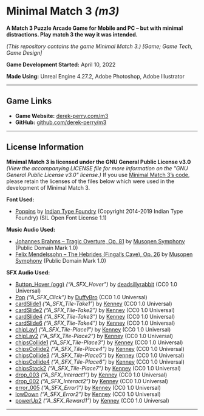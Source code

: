 # Minimal Match 3 _(m3)_
**A Match 3 Puzzle Arcade Game for Mobile and PC – but with minimal distractions. Play match 3 the way it was intended.**

_(This repository contains the game Minimal Match 3.)_
_[Game; Game Tech, Game Design]_

**Game Development Started:** April 10, 2022

**Made Using:** Unreal Engine 4.27.2, Adobe Photoshop, Adobe Illustrator

---

## Game Links
- **Game Website:** [derek-perry.com/m3](https://derek-perry.com/m3 "Visit the main game website for Minimal Match 3 at derek-perry.com/m3")
- **GitHub:** [github.com/derek-perry/m3](https://github.com/derek-perry/m3 "Visit the GitHub for Minimal Match 3 at github.com/derek-perry/m3")

---

## License Information
**Minimal Match 3 is licensed under the GNU General Public License v3.0**
_(View the accompanying LICENSE file for more information on the "GNU General Public License v3.0" license.)_
If you use [Minimal Match 3’s code](https://github.com/derek-perry/m3 "View Minimal Match 3 by derek-perry.com on GitHub"), please retain the licenses of the files below which were used in the development of Minimal Match 3.

**Font Used:**
- [Poppins](https://github.com/itfoundry/Poppins "View the Poppins font on GitHub") by [Indian Type Foundry](https://github.com/itfoundry) (Copyright 2014-2019 Indian Type Foundry) (SIL Open Font License 1.1)

**Music Audio Used:**
- [Johannes Brahms – Tragic Overture, Op. 81](https://musopen.org/music/2120-tragic-overture-op-81/#recordings "Visit the music recording source of Johannes Brahms' Tragic Overture, Op. 81 on musopen.org") by [Musopen Symphony](https://musopen.org/music/performer/musopen-symphony "Visit Musopen Symphony, the performer/recorder of the music recording for Johannes Brahms' Tragic Overture, Op. 81, on musopen.org") (Public Domain Mark 1.0)
- [Felix Mendelssohn – The Hebrides (Fingal’s Cave), Op. 26](https://musopen.org/music/306-the-hebrides-fingals-cave-op-26/#recordings "Visit the music recording source of Felix Mendelssohn's The Hebrides (Fingal's Cave), Op. 26 on musopen.org") by [Musopen Symphony](https://musopen.org/music/performer/musopen-symphony "Visit Musopen Symphony, the performer/recorder of the music recording for Felix Mendelssohn's The Hebrides (Fingal's Cave), Op. 26, on musopen.org") (Public Domain Mark 1.0)

**SFX Audio Used:**
- [Button_Hover (ogg)](https://freesound.org/people/deadsillyrabbit/sounds/251389 "Visit the Button Hover sound source on Freesound.org") _(“A_SFX_Hover”)_ by [deadsillyrabbit](https://freesound.org/people/deadsillyrabbit "Visit deadsillyrabbit, the creator of the Button Hover sound, on Freesound.org") (CC0 1.0 Universal)
- [Pop](https://freesound.org/people/DuffyBro/sounds/319107 "Visit the Pop or Button Click sound source on Freesound.org") _(“A_SFX_Click”)_ by [DuffyBro](https://freesound.org/people/DuffyBro "Visit DuffyBro, the creator of the Pop or Button Click sound, on Freesound.org") (CC0 1.0 Universal)
- [cardSlide1](https://kenney.nl/assets/casino-audio "Visit the cardSlide1 sound source on kenney.nl") _(“A_SFX_Tile-Take1”)_ by [Kenney](https://kenney.nl/ "Visit Kenney, the creator of the cardSlide1 sound, on kenney.nl") (CC0 1.0 Universal)
- [cardSlide2](https://kenney.nl/assets/casino-audio "Visit the cardSlide2 sound source on kenney.nl") _(“A_SFX_Tile-Take2”)_ by [Kenney](https://kenney.nl/ "Visit Kenney, the creator of the cardSlide2 sound, on kenney.nl") (CC0 1.0 Universal)
- [cardSlide4](https://kenney.nl/assets/casino-audio "Visit the cardSlide4 sound source on kenney.nl") _(“A_SFX_Tile-Take3”)_ by [Kenney](https://kenney.nl/ "Visit Kenney, the creator of the cardSlide4 sound, on kenney.nl") (CC0 1.0 Universal)
- [cardSlide6](https://kenney.nl/assets/casino-audio "Visit the cardSlide6 sound source on kenney.nl") _(“A_SFX_Tile-Take4”)_ by [Kenney](https://kenney.nl/ "Visit Kenney, the creator of the cardSlide6 sound, on kenney.nl") (CC0 1.0 Universal)
- [chipLay1](https://kenney.nl/assets/casino-audio "Visit the chipLay1 sound source on kenney.nl") _(“A_SFX_Tile-Place1”)_ by [Kenney](https://kenney.nl/ "Visit Kenney, the creator of the chipLay1 sound, on kenney.nl") (CC0 1.0 Universal)
- [chipLay2](https://kenney.nl/assets/casino-audio "Visit the chipLay2 sound source on kenney.nl") _(“A_SFX_Tile-Place2”)_ by [Kenney](https://kenney.nl/ "Visit Kenney, the creator of the chipLay2 sound, on kenney.nl") (CC0 1.0 Universal)
- [chipsCollide1](https://kenney.nl/assets/casino-audio "Visit the chipsCollide1 sound source on kenney.nl") _(“A_SFX_Tile-Place3”)_ by [Kenney](https://kenney.nl/ "Visit Kenney, the creator of the chipsCollide1 sound, on kenney.nl") (CC0 1.0 Universal)
- [chipsCollide2](https://kenney.nl/assets/casino-audio "Visit the chipsCollide2 sound source on kenney.nl") _(“A_SFX_Tile-Place4”)_ by [Kenney](https://kenney.nl/ "Visit Kenney, the creator of the chipsCollide2 sound, on kenney.nl") (CC0 1.0 Universal)
- [chipsCollide3](https://kenney.nl/assets/casino-audio "Visit the chipsCollide3 sound source on kenney.nl") _(“A_SFX_Tile-Place5”)_ by [Kenney](https://kenney.nl/ "Visit Kenney, the creator of the chipsCollide3 sound, on kenney.nl") (CC0 1.0 Universal)
- [chipsCollide4](https://kenney.nl/assets/casino-audio "Visit the chipsCollide4 sound source on kenney.nl") _(“A_SFX_Tile-Place6”)_ by [Kenney](https://kenney.nl/ "Visit Kenney, the creator of the chipsCollide4 sound, on kenney.nl") (CC0 1.0 Universal)
- [chipsStack2](https://kenney.nl/assets/casino-audio "Visit the chipsStack2 sound source on kenney.nl") _(“A_SFX_Tile-Place7”)_ by [Kenney](https://kenney.nl/ "Visit Kenney, the creator of the chipsStack2 sound, on kenney.nl") (CC0 1.0 Universal)
- [drop_003](https://kenney.nl/assets/interface-sounds "Visit the drop_003 sound source on kenney.nl") _(“A_SFX_Interact1”)_ by [Kenney](https://kenney.nl/ "Visit Kenney, the creator of the drop_003 sound, on kenney.nl") (CC0 1.0 Universal)
- [drop_002](https://kenney.nl/assets/interface-sounds "Visit the drop_002 sound source on kenney.nl") _(“A_SFX_Interact2”)_ by [Kenney](https://kenney.nl/ "Visit Kenney, the creator of the drop_002 sound, on kenney.nl") (CC0 1.0 Universal)
- [error_005](https://kenney.nl/assets/interface-sounds "Visit the error_005 sound source on kenney.nl") _(“A_SFX_Error1”)_ by [Kenney](https://kenney.nl/ "Visit Kenney, the creator of the error_005 sound, on kenney.nl") (CC0 1.0 Universal)
- [lowDown](https://kenney.nl/assets/digital-audio "Visit the lowDown sound source on kenney.nl") _(“A_SFX_Error2”)_ by [Kenney](https://kenney.nl/ "Visit Kenney, the creator of the lowDown sound, on kenney.nl") (CC0 1.0 Universal)
- [powerUp2](https://kenney.nl/assets/digital-audio "Visit the powerUp2 sound source on kenney.nl") _(“A_SFX_Reward1”)_ by [Kenney](https://kenney.nl/ "Visit Kenney, the creator of the powerUp2 sound, on kenney.nl") (CC0 1.0 Universal)

---